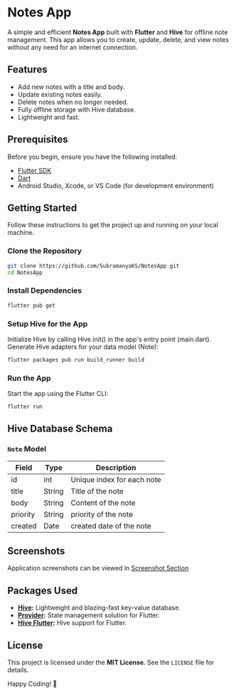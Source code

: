 # Notes App

A simple and efficient **Notes App** built with **Flutter** and **Hive** for offline note management. This app allows you to create, update, delete, and view notes without any need for an internet connection.

## Features

- Add new notes with a title and body.
- Update existing notes easily.
- Delete notes when no longer needed.
- Fully offline storage with Hive database.
- Lightweight and fast.

## Prerequisites

Before you begin, ensure you have the following installed:

- [Flutter SDK](https://flutter.dev/docs/get-started/install)
- [Dart](https://dart.dev/get-dart)
- Android Studio, Xcode, or VS Code (for development environment)

## Getting Started
  
Follow these instructions to get the project up and running on your local machine.

### Clone the Repository

```bash
git clone https://github.com/SubramanyaKS/NotesApp.git
cd NotesApp
```
### Install Dependencies

```bash
flutter pub get
```
### Setup Hive for the App

Initialize Hive by calling Hive.init() in the app's entry point (main.dart).
Generate Hive adapters for your data model (Note):

```bash
flutter packages pub run build_runner build
```

### Run the App
Start the app using the Flutter CLI:

```bash
flutter run
```

## Hive Database Schema

### `Note` Model

| Field    | Type   | Description                  |
|----------|--------|------------------------------|
| id       | int    | Unique index for each note   |
| title    | String | Title of the note            |
| body     | String | Content of the note          |
| priority | String | priority of the note         |
| created  | Date   | created date of the note     |

## Screenshots

Application screenshots can be viewed in [Screenshot Section](SCREENSHOT.md)

## Packages Used

- **[Hive](https://pub.dev/packages/hive):** Lightweight and blazing-fast key-value database.
- **[Provider](https://pub.dev/packages/provider):** State management solution for Flutter.
- **[Hive Flutter](https://pub.dev/packages/hive_flutter):** Hive support for Flutter.

## License

This project is licensed under the **MIT License**. See the `LICENSE` file for details.

Happy Coding! 🚀